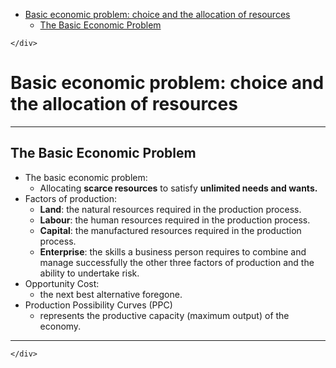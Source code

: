 <!DOCTYPE html>
<html>

<head>
  <meta charset="utf-8">
  <meta name="viewport" content="width=device-width, initial-scale=1.0">
  <title>1. Basic economic problem: choice and the allocation of resources</title>
  <link rel="stylesheet" href="https://stackedit.io/style.css" />
</head>

<body class="stackedit">
  <div class="stackedit__left">
    <div class="stackedit__toc">
      
<ul>
<li><a href="#basic-economic-problem-choice-and-the-allocation-of-resources">Basic economic problem: choice and the allocation of resources</a>
<ul>
<li><a href="#the-basic-economic-problem">The Basic Economic Problem</a></li>
</ul>
</li>
</ul>

    </div>
  </div>
  <div class="stackedit__right">
    <div class="stackedit__html">
      <h1 id="basic-economic-problem-choice-and-the-allocation-of-resources">Basic economic problem: choice and the allocation of resources</h1>
<hr>
<h2 id="the-basic-economic-problem">The Basic Economic Problem</h2>
<ul>
<li>The basic economic problem:
<ul>
<li>Allocating <strong>scarce resources</strong> to satisfy <strong>unlimited needs and wants.</strong></li>
</ul>
</li>
<li>Factors of production:
<ul>
<li><strong>Land</strong>: the natural resources required in the production process.</li>
<li><strong>Labour</strong>: the human resources required in the production process.</li>
<li><strong>Capital</strong>: the manufactured resources required in the production process.</li>
<li><strong>Enterprise</strong>: the skills a business person requires to combine and manage successfully the other three factors of production and the ability to undertake risk.</li>
</ul>
</li>
<li>Opportunity Cost:
<ul>
<li>the next best alternative foregone.</li>
</ul>
</li>
<li>Production Possibility Curves (PPC)
<ul>
<li>represents the productive capacity (maximum output) of the economy.</li>
</ul>
</li>
</ul>
<hr>

    </div>
  </div>
</body>

</html>
